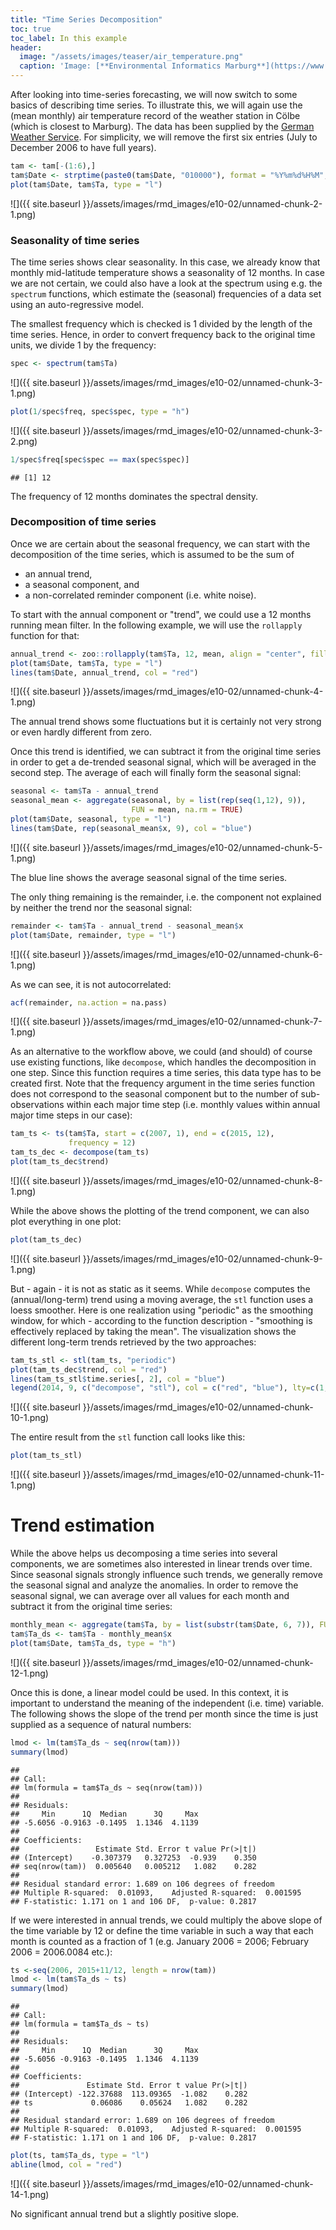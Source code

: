 ```yaml
---
title: "Time Series Decomposition"
toc: true
toc_label: In this example
header:
  image: "/assets/images/teaser/air_temperature.png"
  caption: 'Image: [**Environmental Informatics Marburg**](https://www.uni-marburg.de/en/fb19/disciplines/physisch/environmentalinformatics)'
---
```



After looking into time-series forecasting, we will now switch to some basics of describing time series. 
To illustrate this, we will again use the (mean monthly) air temperature record of the weather station in Cölbe (which is closest to Marburg). 
The data has been supplied by the [German Weather Service](https://opendata.dwd.de/climate_environment/CDC/observations_germany). 
For simplicity, we will remove the first six entries (July to December 2006 to have full years).




```r
tam <- tam[-(1:6),]
tam$Date <- strptime(paste0(tam$Date, "010000"), format = "%Y%m%d%H%M", tz = "UTC")
plot(tam$Date, tam$Ta, type = "l")
```

![]({{ site.baseurl }}/assets/images/rmd_images/e10-02/unnamed-chunk-2-1.png)<!-- -->

### Seasonality of time series
The time series shows clear seasonality. In this case, we already know that monthly mid-latitude temperature shows a seasonality of 12 months. 
In case we are not certain, we could also have a look at the spectrum using e.g. the ``spectrum`` functions, which estimate the (seasonal) frequencies of a data set using an auto-regressive model. 

The smallest frequency which is checked is 1 divided by the length of the time series. 
Hence, in order to convert frequency back to the original time units, we divide 1 by the frequency:

```r
spec <- spectrum(tam$Ta)
```

![]({{ site.baseurl }}/assets/images/rmd_images/e10-02/unnamed-chunk-3-1.png)<!-- -->

```r
plot(1/spec$freq, spec$spec, type = "h")
```

![]({{ site.baseurl }}/assets/images/rmd_images/e10-02/unnamed-chunk-3-2.png)<!-- -->

```r
1/spec$freq[spec$spec == max(spec$spec)]
```

```
## [1] 12
```

The frequency of 12 months dominates the spectral density.

### Decomposition of time series
Once we are certain about the seasonal frequency, we can start with the decomposition of the time series, which is assumed to be the sum of

* an annual trend,
* a seasonal component, and
* a non-correlated reminder component (i.e. white noise).

To start with the annual component or "trend", we could use a 12 months running mean filter. 
In the following example, we will use the ``rollapply`` function for that:

```r
annual_trend <- zoo::rollapply(tam$Ta, 12, mean, align = "center", fill = NA)
plot(tam$Date, tam$Ta, type = "l")
lines(tam$Date, annual_trend, col = "red")
```

![]({{ site.baseurl }}/assets/images/rmd_images/e10-02/unnamed-chunk-4-1.png)<!-- -->

The annual trend shows some fluctuations but it is certainly not very strong or even hardly different from zero.

Once this trend is identified, we can subtract it from the original time series in order to get a de-trended seasonal signal, which will be averaged in the second step. 
The average of each  will finally form the seasonal signal:

```r
seasonal <- tam$Ta - annual_trend
seasonal_mean <- aggregate(seasonal, by = list(rep(seq(1,12), 9)), 
                           FUN = mean, na.rm = TRUE)
plot(tam$Date, seasonal, type = "l")
lines(tam$Date, rep(seasonal_mean$x, 9), col = "blue")
```

![]({{ site.baseurl }}/assets/images/rmd_images/e10-02/unnamed-chunk-5-1.png)<!-- -->

The blue line shows the average seasonal signal of the time series.

The only thing remaining is the remainder, i.e. the component not explained by neither the trend nor the seasonal signal:

```r
remainder <- tam$Ta - annual_trend - seasonal_mean$x
plot(tam$Date, remainder, type = "l")
```

![]({{ site.baseurl }}/assets/images/rmd_images/e10-02/unnamed-chunk-6-1.png)<!-- -->

As we can see, it is not autocorrelated:

```r
acf(remainder, na.action = na.pass)
```

![]({{ site.baseurl }}/assets/images/rmd_images/e10-02/unnamed-chunk-7-1.png)<!-- -->

As an alternative to the workflow above, we could (and should) of course use existing functions, like ``decompose``, which handles the decomposition in one step. 
Since this function requires a time series, this data type has to be created first. 
Note that the frequency argument in the time series function does not correspond to the seasonal component but to the number of sub-observations within each major time step (i.e. monthly values within annual major time steps in our case):

```r
tam_ts <- ts(tam$Ta, start = c(2007, 1), end = c(2015, 12), 
             frequency = 12)
tam_ts_dec <- decompose(tam_ts)
plot(tam_ts_dec$trend)
```

![]({{ site.baseurl }}/assets/images/rmd_images/e10-02/unnamed-chunk-8-1.png)<!-- -->

While the above shows the plotting of the trend component, we can also plot everything in one plot:

```r
plot(tam_ts_dec)
```

![]({{ site.baseurl }}/assets/images/rmd_images/e10-02/unnamed-chunk-9-1.png)<!-- -->


But - again - it is not as static as it seems. 
While ``decompose`` computes the (annual/long-term) trend using a moving average, the ``stl`` function uses a loess smoother. 
Here is one realization using "periodic" as the smoothing window, for which - according to the function description - "smoothing is effectively replaced by taking the mean".
The visualization shows the different long-term trends retrieved by the two approaches:

```r
tam_ts_stl <- stl(tam_ts, "periodic")
plot(tam_ts_dec$trend, col = "red")
lines(tam_ts_stl$time.series[, 2], col = "blue")
legend(2014, 9, c("decompose", "stl"), col = c("red", "blue"), lty=c(1,1))
```

![]({{ site.baseurl }}/assets/images/rmd_images/e10-02/unnamed-chunk-10-1.png)<!-- -->

The entire result from the ``stl`` function call looks like this:

```r
plot(tam_ts_stl)
```

![]({{ site.baseurl }}/assets/images/rmd_images/e10-02/unnamed-chunk-11-1.png)<!-- -->


# Trend estimation
While the above helps us decomposing a time series into several components, we are sometimes also interested in linear trends over time. 
Since seasonal signals strongly influence such trends, we generally remove the seasonal signal and analyze the anomalies. 
In order to remove the seasonal signal, we can average over all values for each month and subtract it from the original time series:

```r
monthly_mean <- aggregate(tam$Ta, by = list(substr(tam$Date, 6, 7)), FUN = mean)
tam$Ta_ds <- tam$Ta - monthly_mean$x
plot(tam$Date, tam$Ta_ds, type = "h")
```

![]({{ site.baseurl }}/assets/images/rmd_images/e10-02/unnamed-chunk-12-1.png)<!-- -->

Once this is done, a linear model could be used. In this context, it is important to understand the meaning of the independent (i.e. time) variable. The following shows the slope of the trend per month since the time is just supplied as a sequence of natural numbers:

```r
lmod <- lm(tam$Ta_ds ~ seq(nrow(tam)))
summary(lmod)
```

```
## 
## Call:
## lm(formula = tam$Ta_ds ~ seq(nrow(tam)))
## 
## Residuals:
##     Min      1Q  Median      3Q     Max 
## -5.6056 -0.9163 -0.1495  1.1346  4.1139 
## 
## Coefficients:
##                 Estimate Std. Error t value Pr(>|t|)
## (Intercept)    -0.307379   0.327253  -0.939    0.350
## seq(nrow(tam))  0.005640   0.005212   1.082    0.282
## 
## Residual standard error: 1.689 on 106 degrees of freedom
## Multiple R-squared:  0.01093,	Adjusted R-squared:  0.001595 
## F-statistic: 1.171 on 1 and 106 DF,  p-value: 0.2817
```

If we were interested in annual trends, we could multiply the above slope of the time variable by 12 or define the time variable in such a way that each month is counted as a fraction of 1 (e.g. January 2006 = 2006; February 2006 = 2006.0084 etc.):

```r
ts <-seq(2006, 2015+11/12, length = nrow(tam))
lmod <- lm(tam$Ta_ds ~ ts)
summary(lmod)
```

```
## 
## Call:
## lm(formula = tam$Ta_ds ~ ts)
## 
## Residuals:
##     Min      1Q  Median      3Q     Max 
## -5.6056 -0.9163 -0.1495  1.1346  4.1139 
## 
## Coefficients:
##               Estimate Std. Error t value Pr(>|t|)
## (Intercept) -122.37688  113.09365  -1.082    0.282
## ts             0.06086    0.05624   1.082    0.282
## 
## Residual standard error: 1.689 on 106 degrees of freedom
## Multiple R-squared:  0.01093,	Adjusted R-squared:  0.001595 
## F-statistic: 1.171 on 1 and 106 DF,  p-value: 0.2817
```

```r
plot(ts, tam$Ta_ds, type = "l")
abline(lmod, col = "red")
```

![]({{ site.baseurl }}/assets/images/rmd_images/e10-02/unnamed-chunk-14-1.png)<!-- -->

No significant annual trend but a slightly positive slope.

<!--
## Bonus material

A commonly used alternative or additional information is the Mann-Kendall trend, which is a measure of how often a time series dataset increases or decreases from one time step to the next. 
If you have a look in the literature, there is quite some discussion if and how the time series should be pre-whitened prior to applying a Kendall test. 
In this example, we follow [von Storch (1995)](http://link.springer.com/chapter/10.1007%2F978-3-662-03167-4_2) and use an auto-regression-based pre-whitening for the time series. 
The Kendall trend can then be computed with e.g. the ``Kendall::MannKendall`` function (but also with ``cor`` - see the help of this function).
-->

<!--
```r
acf_lag_01 <- acf(tam$Ta_ds)$acf[1]
```-->

<!--![]({{ site.baseurl }}/assets/images/rmd_images/e10-02/unnamed-chunk-15-1.png)-->



<!--```r
ta_ds_pw <- lapply(seq(2, length(tam$Ta_ds)), function(i){
  tam$Ta_ds[i] - acf_lag_01 * tam$Ta_ds[i-1]
})
ta_ds_pw <- unlist(ta_ds_pw)

plot(ta_ds_pw, type = "h")
points(tam$Ta_ds, type = "h", col = "red")
```-->

<!--![]({{ site.baseurl }}/assets/images/rmd_images/e10-02/unnamed-chunk-15-2.png)-->

<!--```r
Kendall::MannKendall(ta_ds_pw)
```-->

<!--```
## tau = 0.0898, 2-sided pvalue =0.17146
```-->

<!--```r
Kendall::MannKendall(tam$Ta_ds)
```-->


<!--```
## tau = 0.0751, 2-sided pvalue =0.25033
```-->

